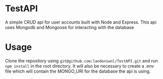 # TestAPI
A simple CRUD api for user accounts built with Node and Express. This api uses Mongodb and Mongoose for interacting with the database

# Usage
Clone the repository using `git@github.com:landoniwnl/TestAPI.git` and run `npm install` in the root directory. It will also be necessary to create a .env file which will contain the MONGO_URI for the database the api is using.
